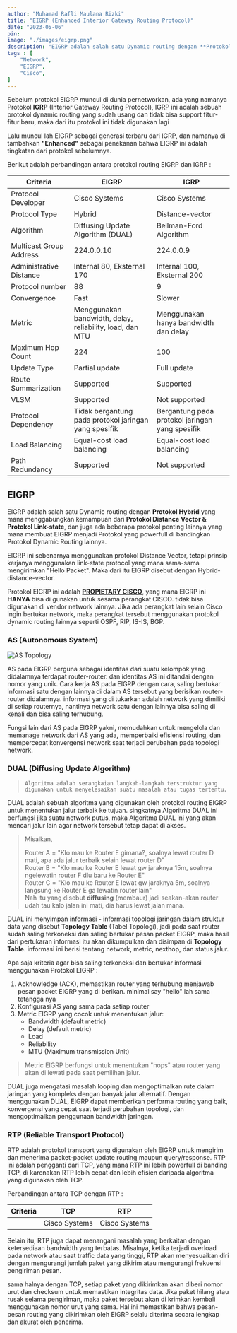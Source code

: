 ```yaml
---
author: "Muhamad Rafli Maulana Rizki"
title: "EIGRP (Enhanced Interior Gateway Routing Protocol)"
date: "2023-05-06"
pin: 
image: "./images/eigrp.png"
description: "EIGRP adalah salah satu Dynamic routing dengan **Protokol Hybrid** yang mana menggabungkan kemampuan dari **Protokol Distance Vector & Protokol Link-state**, dan juga ada beberapa protokol penting lainnya yang mana membuat EIGRP menjadi Protokol yang powerfull di bandingkan Protokol Dynamic Routing lainnya."
tags : [
    "Network",
    "EIGRP",
    "Cisco",
]
---
```


Sebelum protokol EIGRP muncul di dunia pernetworkan, ada yang namanya Protokol **IGRP** (Interior Gateway Routing Protocol),
IGRP ini adalah sebuah protokol dynamic routing yang sudah usang dan tidak bisa support fitur-fitur baru, maka dari itu protokol ini tidak digunakan lagi

Lalu muncul lah EIGRP sebagai generasi terbaru dari IGRP, dan namanya di tambahkan **"Enhanced"** sebagai penekanan bahwa EIGRP ini adalah tingkatan dari protokol sebelumnya.

Berikut adalah perbandingan antara protokol routing EIGRP dan IGRP :

| Criteria               | EIGRP                        | IGRP                                    |
| ----------------------| ---------------------------| ----------------------------------------|
| Protocol Developer     | Cisco Systems               | Cisco Systems                           |
| Protocol Type          | Hybrid                      | Distance-vector                          |
| Algorithm              | Diffusing Update Algorithm (DUAL) | Bellman-Ford Algorithm           |
| Multicast Group Address | 224.0.0.10                 | 224.0.0.9                             |
| Administrative Distance | Internal 80, Eksternal 170 | Internal 100, Eksternal 200       |
| Protocol number        | 88                          | 9                                     |
| Convergence            | Fast                        | Slower                                  |
| Metric                 | Menggunakan bandwidth, delay, reliability, load, dan MTU | Menggunakan hanya bandwidth dan delay  |
| Maximum Hop Count      | 224                         | 100                                     |
| Update Type            | Partial update              | Full update                              |
| Route Summarization    | Supported                   | Supported                                |
| VLSM                   | Supported                   | Not supported                            |
| Protocol Dependency    | Tidak bergantung pada protokol jaringan yang spesifik | Bergantung pada protokol jaringan yang spesifik |
| Load Balancing         | Equal-cost load balancing  | Equal-cost load balancing               |
| Path Redundancy        | Supported                   | Not supported                            |

## EIGRP
EIGRP adalah salah satu Dynamic routing dengan **Protokol Hybrid** yang mana menggabungkan kemampuan dari **Protokol Distance Vector & Protokol Link-state**, dan juga ada beberapa protokol penting lainnya yang mana membuat EIGRP menjadi Protokol yang powerfull di bandingkan Protokol Dynamic Routing lainnya.

EIGRP ini sebenarnya menggunakan protokol Distance Vector, tetapi prinsip kerjanya menggunakan link-state protocol yang mana sama-sama mengirimkan "Hello Packet". Maka dari itu EIGRP disebut dengan Hybrid-distance-vector.

Protokol EIGRP ini adalah **<u>PROPIETARY CISCO</u>**, yang mana EIGRP ini **HANYA** bisa di gunakan untuk sesama perangkat CISCO. tidak bisa digunakan di vendor network lainnya. Jika ada perangkat lain selain Cisco ingin bertukar network, maka perangkat tersebut menggunakan protokol dynamic routing lainnya seperti OSPF, RIP, IS-IS, BGP. 

### AS (Autonomous System)

![AS Topology](https://ptgmedia.pearsoncmg.com/images/chap2_9781587145254/elementLinks/02fig01_alt.jpg)

AS pada EIGRP berguna sebagai identitas dari suatu kelompok yang didalamnya terdapat router-router. dan identitas AS ini ditandai dengan nomor yang unik. Cara kerja AS pada EIGRP dengan cara, saling bertukar informasi satu dengan lainnya di dalam AS tersebut yang berisikan router-router didalamnya. informasi yang di tukarkan adalah network yang dimiliki di setiap routernya, nantinya network satu dengan lainnya bisa saling di kenali dan bisa saling terhubung.

Fungsi lain dari AS pada EIGRP yakni, memudahkan untuk mengelola dan memanage network dari AS yang ada, memperbaiki efisiensi routing, dan mempercepat konvergensi network saat terjadi perubahan pada topologi network.

### DUAL (Diffusing Update Algorithm)
> `Algoritma adalah serangkaian langkah-langkah terstruktur yang digunakan untuk menyelesaikan suatu masalah atau tugas tertentu.`

DUAL adalah sebuah algoritma yang digunakan oleh protokol routing EIGRP untuk menentukan jalur terbaik ke tujuan. singkatnya Algoritma DUAL ini berfungsi jika suatu network putus, maka Algoritma DUAL ini yang akan mencari jalur lain agar network tersebut tetap dapat di akses. 

> Misalkan,
>
> Router A = "Klo mau ke Router E gimana?, soalnya lewat router D mati, apa ada jalur terbaik selain lewat router D" <br> 
> Router B = "Klo mau ke Router E lewat gw jaraknya 15m, soalnya ngelewatin router F dlu baru ke Router E" <br>
> Router C = "Klo mau ke Router E lewat gw jaraknya 5m, soalnya langsung ke Router E ga lewatin router lain" <br>
> Nah itu yang disebut **diffusing** (membaur) jadi seakan-akan router udah tau kalo jalan ini mati, dia harus lewat jalan mana.

DUAL ini menyimpan informasi - informasi topologi jaringan dalam struktur data yang disebut **Topology Table** (Tabel Topologi), jadi pada saat router sudah saling terkoneksi dan saling bertukar pesan packet EIGRP, maka hasil dari pertukaran informasi itu akan dikumpulkan dan disimpan di **Topology Table**. informasi ini berisi tentang network, metric, nexthop, dan status jalur.

Apa saja kriteria agar bisa saling terkoneksi dan bertukar informasi menggunakan Protokol EIGRP :
1. Acknowledge (ACK), memastikan router yang terhubung menjawab pesan packet EIGRP yang di berikan. minimal say "hello" lah sama tetangga nya
2. Konfigurasi AS yang sama pada setiap router
3. Metric EIGRP yang cocok untuk menentukan jalur:
    *  Bandwidth (default metric)
    *  Delay (default metric)
    *  Load
    *  Reliability
    *  MTU (Maximum transmission Unit)

> Metric EIGRP berfungsi untuk menentukan "hops" atau router yang akan di lewati pada saat pemilihan jalur.

DUAL juga mengatasi masalah looping dan mengoptimalkan rute dalam jaringan yang kompleks dengan banyak jalur alternatif. Dengan menggunakan DUAL, EIGRP dapat memberikan performa routing yang baik, konvergensi yang cepat saat terjadi perubahan topologi, dan mengoptimalkan penggunaan bandwidth jaringan.

### RTP (Reliable Transport Protocol)

RTP adalah protokol transport yang digunakan oleh EIGRP untuk mengirim dan menerima packet-packet update routing maupun query/response. RTP ini adalah pengganti dari TCP, yang mana RTP ini lebih powerfull di banding TCP, di karenakan RTP lebih cepat dan lebih efisien daripada algoritma yang digunakan oleh TCP.

Perbandingan antara TCP dengan RTP :

| Criteria               | TCP                        | RTP                                    |
| ----------------------| ---------------------------| ----------------------------------------|
|      | Cisco Systems               | Cisco Systems                         |

Selain itu, RTP juga dapat menangani masalah yang berkaitan dengan ketersediaan bandwidth yang terbatas. Misalnya, ketika terjadi overload pada network atau saat traffic data yang tinggi, RTP akan menyesuaikan diri dengan mengurangi jumlah paket yang dikirim atau mengurangi frekuensi pengiriman pesan.

sama halnya dengan TCP, setiap paket yang dikirimkan akan diberi nomor urut dan checksum untuk memastikan integritas data. Jika paket hilang atau rusak selama pengiriman, maka paket tersebut akan di krimkan kembali menggunakan nomor urut yang sama. Hal ini memastikan bahwa pesan-pesan routing yang dikirimkan oleh EIGRP selalu diterima secara lengkap dan akurat oleh penerima.

